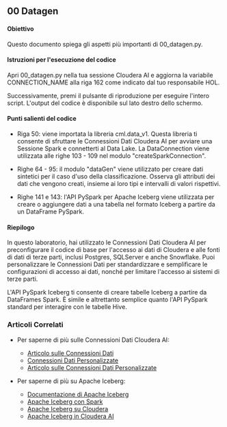 ## 00 Datagen

#### Obiettivo

Questo documento spiega gli aspetti più importanti di 00_datagen.py.

#### Istruzioni per l'esecuzione del codice

Apri 00_datagen.py nella tua sessione Cloudera AI e aggiorna la variabile CONNECTION_NAME alla riga 162 come indicato dal tuo responsabile HOL.

Successivamente, premi il pulsante di riproduzione per eseguire l'intero script. L'output del codice è disponibile sul lato destro dello schermo.

#### Punti salienti del codice

* Riga 50: viene importata la libreria cml.data_v1. Questa libreria ti consente di sfruttare le Connessioni Dati Cloudera AI per avviare una Sessione Spark e connetterti al Data Lake. La DataConnection viene utilizzata alle righe 103 - 109 nel modulo "createSparkConnection".

* Righe 64 - 95: il modulo "dataGen" viene utilizzato per creare dati sintetici per il caso d'uso della classificazione. Osserva gli attributi dei dati che vengono creati, insieme ai loro tipi e intervalli di valori rispettivi.

* Righe 141 e 143: l'API PySpark per Apache Iceberg viene utilizzata per creare o aggiungere dati a una tabella nel formato Iceberg a partire da un DataFrame PySpark.

#### Riepilogo

In questo laboratorio, hai utilizzato le Connessioni Dati Cloudera AI per preconfigurare il codice di base per l'accesso ai dati di Cloudera e alle fonti di dati di terze parti, inclusi Postgres, SQLServer e anche Snowflake. Puoi personalizzare le Connessioni Dati per standardizzare e semplificare le configurazioni di accesso ai dati, nonché per limitare l'accesso ai sistemi di terze parti.

L'API PySpark Iceberg ti consente di creare tabelle Iceberg a partire da DataFrames Spark. È simile e altrettanto semplice quanto l'API PySpark standard per interagire con le tabelle Hive.

### Articoli Correlati

* Per saperne di più sulle Connessioni Dati Cloudera AI:
  * [Articolo sulle Connessioni Dati](https://community.cloudera.com/t5/Community-Articles/New-Feature-in-Cloudera-Machine-Learning-Data-Connections/ta-p/336775)
  * [Connessioni Dati Personalizzate](https://docs.cloudera.com/machine-learning/cloud/mlde/topics/ml-custom-data-conn-create.html)
  * [Articolo sulle Connessioni Dati Personalizzate](https://community.cloudera.com/t5/Community-Articles/Using-Custom-Data-Connections-in-Cloudera-Machine-Learning/ta-p/379132)

* Per saperne di più su Apache Iceberg:
  * [Documentazione di Apache Iceberg](https://iceberg.apache.org/docs/1.5.2/)
  * [Apache Iceberg con Spark](https://iceberg.apache.org/docs/1.5.2/spark-getting-started/)
  * [Apache Iceberg su Cloudera](https://www.cloudera.com/open-source/apache-iceberg.html)
  * [Apache Iceberg in Cloudera AI](https://community.cloudera.com/t5/Community-Articles/Using-Cloudera-Machine-Learning-for-Datalake-and-Iceberg/ta-p/336133)
